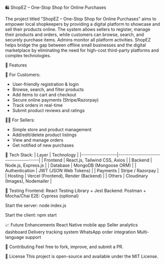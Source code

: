 🛍️ ShopEZ – One-Stop Shop for Online Purchases

The project titled "ShopEZ – One-Stop Shop for Online Purchases" aims to empower local shopkeepers by providing a digital platform to showcase and sell their products online. The system allows sellers to register, manage their products and orders, while customers can browse, search, and securely purchase items. Admins monitor all platform activities.
ShopEZ helps bridge the gap between offline small businesses and the digital marketplace by eliminating the need for high-cost third-party platforms and complex technologies.

🚀 Features

👤 For Customers:
- User-friendly registration & login
- Browse, search, and filter products
- Add items to cart and checkout
- Secure online payments (Stripe/Razorpay)
- Track orders in real-time
- Submit product reviews and ratings

🧑‍💼 For Sellers:
- Simple store and product management
- Add/edit/delete product listings
- View and manage orders
- Get notified of new purchases

🧰 Tech Stack:
| Layer             | Technology                          |
|------------------|--------------------------------------|
| Frontend         | React.js, Tailwind CSS, Axios        |
| Backend          | Node.js, Express.js                  |
| Database         | MongoDB (Mongoose ORM)               |
| Authentication   | JWT (JSON Web Tokens)                |
| Payments         | Stripe / Razorpay                    |
| Hosting          | Vercel (Frontend), Render (Backend)  |
| Others           | Cloudinary (Images), Nodemailer      |

🧪 Testing
Frontend: React Testing Library + Jest
Backend: Postman + Mocha/Chai
E2E: Cypress (optional)

Start the server:
node index.js

Start the client:
npm start

📈 Future Enhancements
React Native mobile app
Seller analytics dashboard
Delivery tracking system
WhatsApp order integration
Multi-language support

🤝 Contributing
Feel free to fork, improve, and submit a PR.

📄 License
This project is open-source and available under the MIT License.
